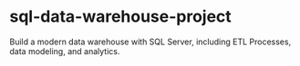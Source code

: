 # sql-data-warehouse-project
Build a modern data warehouse with SQL Server, including ETL Processes, data modeling, and analytics.
